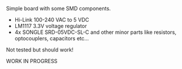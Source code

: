 Simple board with some SMD components.

- Hi-Link 100-240 VAC to 5 VDC
- LM1117 3.3V voltage regulator
- 4x SONGLE  SRD-05VDC-SL-C
and other minor parts like resistors, optocouplers, capacitors etc...

Not tested but should work!

WORK IN PROGRESS
